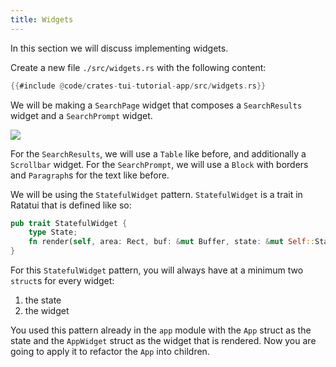 ```yaml
---
title: Widgets
---
```


In this section we will discuss implementing widgets.

Create a new file `./src/widgets.rs` with the following content:

```rust title="src/widgets.rs"
{{#include @code/crates-tui-tutorial-app/src/widgets.rs}}
```

We will be making a `SearchPage` widget that composes a `SearchResults` widget and a `SearchPrompt`
widget.

![](./crates-tui-demo-1.png)

For the `SearchResults`, we will use a `Table` like before, and additionally a `Scrollbar` widget.
For the `SearchPrompt`, we will use a `Block` with borders and `Paragraph`s for the text like
before.

We will be using the `StatefulWidget` pattern. `StatefulWidget` is a trait in Ratatui that is
defined like so:

```rust
pub trait StatefulWidget {
    type State;
    fn render(self, area: Rect, buf: &mut Buffer, state: &mut Self::State);
}
```

For this `StatefulWidget` pattern, you will always have at a minimum two `struct`s for every widget:

1. the state
2. the widget

You used this pattern already in the `app` module with the `App` struct as the state and the
`AppWidget` struct as the widget that is rendered. Now you are going to apply it to refactor the
`App` into children.
